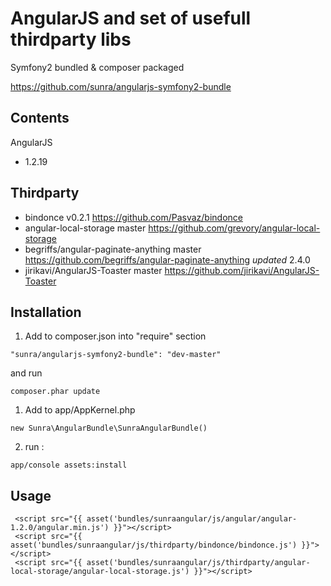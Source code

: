 AngularJS and set of usefull thirdparty libs
===============================================

Symfony2 bundled & composer packaged

https://github.com/sunra/angularjs-symfony2-bundle


Contents
--------
AngularJS 
- 1.2.19

Thirdparty
-------
- bindonce                              v0.2.1  https://github.com/Pasvaz/bindonce
- angular-local-storage                 master  https://github.com/grevory/angular-local-storage
- begriffs/angular-paginate-anything    master  https://github.com/begriffs/angular-paginate-anything   *updated*   2.4.0
- jirikavi/AngularJS-Toaster            master  https://github.com/jirikavi/AngularJS-Toaster


Installation
------------

1. Add to composer.json into "require" section
```
"sunra/angularjs-symfony2-bundle": "dev-master"
```
and run 
```
composer.phar update
```

1. Add to app/AppKernel.php
```
new Sunra\AngularBundle\SunraAngularBundle()
```

2. run :
```
app/console assets:install
```


Usage
-----
```
 <script src="{{ asset('bundles/sunraangular/js/angular/angular-1.2.0/angular.min.js') }}"></script> 
 <script src="{{ asset('bundles/sunraangular/js/thirdparty/bindonce/bindonce.js') }}"></script>
 <script src="{{ asset('bundles/sunraangular/js/thirdparty/angular-local-storage/angular-local-storage.js') }}"></script>






```